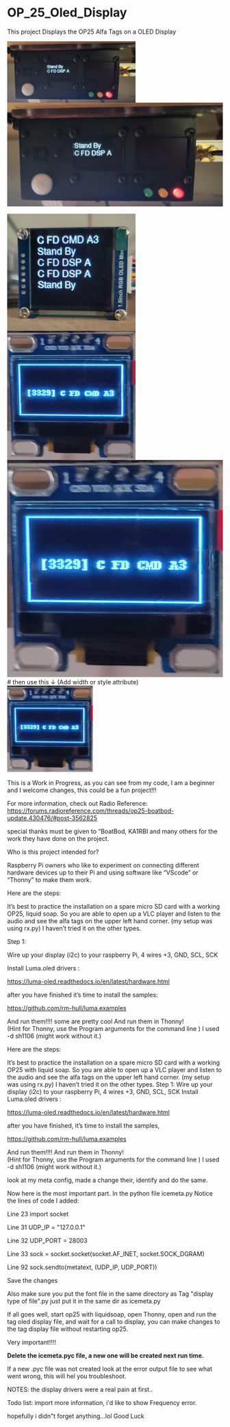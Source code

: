 # OP_25_Oled_Display

This project Displays the OP25 Alfa  Tags on a OLED Display




<img src="https://github.com/hdphilip/OP_25_Oled_Display/blob/main/Pictures/ssh1106.jpg" width=300 align="left">

![alt text](https://github.com/hdphilip/OP_25_Oled_Display/blob/main/Pictures/ssh1106.jpg)

<img src="https://github.com/hdphilip/OP_25_Oled_Display/blob/main/Pictures/ssd1351.jpg" width=300 align="left">

<img src="https://github.com/hdphilip/OP_25_Oled_Display/blob/main/Pictures/ssd1306.jpg" width=300 align="left">

<img src="https://github.com/hdphilip/OP_25_Oled_Display/blob/main/Pictures/ssd1306.jpg" alt="drawing"/>
# then use this ↓ (Add width or style attribute)
<img src="https://github.com/hdphilip/OP_25_Oled_Display/blob/main/Pictures/ssd1306.jpg" alt="drawing" style="width:200px;"/>

This is a Work in Progress,
as you can see from my code, I am a beginner and I welcome changes, this could be a fun project!!!

For more information, check out Radio Reference:
 <https://forums.radioreference.com/threads/op25-boatbod-update.430476/#post-3562825>

special thanks must be given to “BoatBod, KA1RBI and many others for the work they have done on the project.

Who is this project intended for?

Raspberry Pi owners who like to experiment on connecting different hardware devices up to their Pi and using software like “VScode” or “Thonny” to make them work.

Here are the steps:

It’s best to practice the installation on a spare micro SD card with a working OP25, liquid soap. So you are able to open up a VLC player and listen to the audio and see the alfa tags on the upper left hand corner. (my setup was using rx.py) I haven’t tried it on the other types.

Step 1:

Wire up your display (i2c) to your raspberry Pi, 4 wires +3, GND, SCL, SCK

Install Luma.oled drivers :

<https://luma-oled.readthedocs.io/en/latest/hardware.html>

after you have finished it’s time to install the samples:

<https://github.com/rm-hull/luma.examples>

And run them!!!! some are pretty cool
And run them in Thonny!  
(Hint for Thonny, use the Program arguments for the command line ) I used -d sh1106 (might work without it.)

Here are the steps:

It’s best to practice the installation on a spare micro SD card with a working OP25 with liquid soap. So you are able to open up a VLC player and listen to the audio and see the alfa tags on the upper left hand corner. (my setup was using rx.py) I haven’t tried it on the other types.
Step 1:
Wire up your display (i2c) to your raspberry Pi, 4 wires +3, GND, SCL, SCK
Install Luma.oled drivers :

<https://luma-oled.readthedocs.io/en/latest/hardware.html>

after you have finished,  it’s time to install the samples,

<https://github.com/rm-hull/luma.examples>

And run them!!!!
And run them in Thonny!  
(Hint for Thonny, use the Program arguments for the command line ) I used -d sh1106 (might work without it.)

look at my meta config, made a change their, identify and do the same.

Now here is the most important part.
In the python file icemeta.py
Notice the lines of code I added:


Line 23  import socket

Line 31  UDP_IP = "127.0.0.1"

Line 32 UDP_PORT = 28003

Line 33 sock = socket.socket(socket.AF_INET, socket.SOCK_DGRAM)

Line 92  sock.sendto(metatext, (UDP_IP, UDP_PORT))

Save the changes

Also make sure you put the font file in the same directory as Tag "display type of file".py
just put it in the same dir as icemeta.py

If all goes well, start op25 with liquidsoap, open Thonny, open and run the tag oled display file, and wait for a call to display, you can make changes to the tag display file without restarting op25.

Very important!!!!

**Delete the icemeta.pyc file, a new one will be created next run time.**

If a new .pyc file was not created look at the error output file to see what went wrong, this will hel you troubleshoot.

NOTES:
the display drivers were a real pain at first..

Todo list:
import more information, i'd like to show Frequency error. 

hopefully i didn"t forget anything...lol
Good Luck
